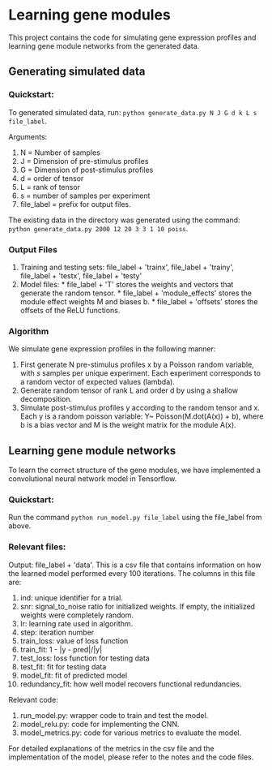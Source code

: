 # Learning gene modules

This project contains the code for simulating gene expression profiles and learning gene module networks from the generated data.

## Generating simulated data

### Quickstart:
To generated simulated data, run:
`python generate_data.py N J G d k L s file_label`.

Arguments:
  1. N = Number of samples
  2. J = Dimension of pre-stimulus profiles
  3. G = Dimension of post-stimulus profiles
  4. d = order of tensor
  5. L = rank of tensor
  6. s = number of samples per experiment
  7. file_label = prefix for output files.

The existing data in the directory was generated using the command:
`python generate_data.py 2000 12 20 3 3 1 10 poiss`.

### Output Files

  1. Training and testing sets: file_label + 'trainx', file_label + 'trainy', file_label + 'testx', file_label + 'testy'
  2. Model files:
    * file_label + 'T' stores the weights and vectors that generate the random tensor.
    * file_label + 'module_effects' stores the module effect weights M and biases b.
    * file_label + 'offsets' stores the offsets of the ReLU functions.

### Algorithm

We simulate gene expression profiles in the following manner:

  1. First generate N pre-stimulus profiles x by a Poisson random variable, with *s* samples per unique experiment. Each experiment corresponds to a random vector of expected values (lambda).
  2. Generate random tensor of rank L and order d by using a shallow decomposition.
  3. Simulate post-stimulus profiles y according to the random tensor and x. Each y is a random poisson variable: Y~ Poisson(M.dot(A(x)) + b), where b is a bias vector and M is the weight matrix for the module A(x).

## Learning gene module networks

To learn the correct structure of the gene modules, we have implemented a convolutional neural network model in Tensorflow.

### Quickstart:

Run the command `python run_model.py file_label` using the file_label from above.

### Relevant files:

Output:
file_label + 'data'. This is a csv file that contains information on how the learned model performed every 100 iterations. The columns in this file are:
  1. ind: unique identifier for a trial.
  2. snr: signal_to_noise ratio for initialized weights. If empty, the initialized weights were completely random.
  3. lr: learning rate used in algorithm.
  4. step: iteration number
  5. train_loss: value of loss function
  6. train_fit: 1 - |y - pred|/|y|
  7. test_loss: loss function for testing data
  8. test_fit: fit for testing data
  9. model_fit: fit of predicted model
  10. redundancy_fit: how well model recovers functional redundancies.

Relevant code:
  1. run_model.py: wrapper code to train and test the model.
  2. model_relu.py: code for implementing the CNN.
  3. model_metrics.py: code for various metrics to evaluate the model.

For detailed explanations of the metrics in the csv file and the implementation of the model, please refer to the notes and the code files.
